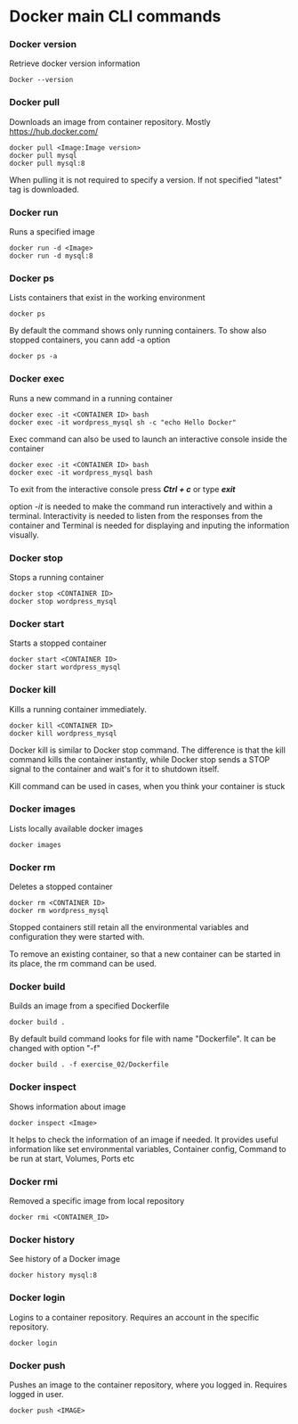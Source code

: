 # Docker main CLI commands

### Docker version

Retrieve docker version information

    Docker --version
    
### Docker pull

Downloads an image from container repository. Mostly https://hub.docker.com/

    docker pull <Image:Image version>
    docker pull mysql
    docker pull mysql:8
    
When pulling it is not required to specify a version. If not specified "latest" tag is downloaded.
    
### Docker run

Runs a specified image

    docker run -d <Image>
    docker run -d mysql:8
    
### Docker ps

Lists containers that exist in the working environment

    docker ps
    
By default the command shows only running containers. To show also stopped containers, you cann add -a option

    docker ps -a
    
### Docker exec

Runs a new command in a running container

    docker exec -it <CONTAINER ID> bash
    docker exec -it wordpress_mysql sh -c "echo Hello Docker"
    
Exec command can also be used to launch an interactive console inside the container

    docker exec -it <CONTAINER ID> bash
    docker exec -it wordpress_mysql bash
    
To exit from the interactive console press ***Ctrl + c*** or type ***exit***

option *-it* is needed to make the command run interactively and within a terminal.
Interactivity is needed to listen from the responses from the container and 
Terminal is needed for displaying and inputing the information visually.

### Docker stop

Stops a running container

    docker stop <CONTAINER ID>
    docker stop wordpress_mysql
    
### Docker start

Starts a stopped container

    docker start <CONTAINER ID>
    docker start wordpress_mysql
    
### Docker kill

Kills a running container immediately. 

    docker kill <CONTAINER ID>
    docker kill wordpress_mysql

Docker kill is similar to Docker stop command. The difference is that the kill command kills the container instantly,
while Docker stop sends a STOP signal to the container and wait's for it to shutdown itself.

Kill command can be used in cases, when you think your container is stuck
    
### Docker images

Lists locally available docker images

    docker images
    
### Docker rm
   
Deletes a stopped container

    docker rm <CONTAINER ID>
    docker rm wordpress_mysql
   
Stopped containers still retain all the environmental variables and configuration they were started with.

To remove an existing container, so that a new container can be started in its place, the rm command can be used.

### Docker build

Builds an image from a specified Dockerfile

    docker build .
    
By default build command looks for file with name "Dockerfile".
It can be changed with option "-f"

    docker build . -f exercise_02/Dockerfile
    
### Docker inspect

Shows information about image

    docker inspect <Image>
    
It helps to check the information of an image if needed. It provides useful information like set environmental
variables, Container config, Command to be run at start, Volumes, Ports etc

### Docker rmi

Removed a specific image from local repository

    docker rmi <CONTAINER_ID>
    
### Docker history

See history of a Docker image

    docker history mysql:8

### Docker login

Logins to a container repository. Requires an account in the specific repository.  

    docker login 

### Docker push

Pushes an image to the container repository, where you logged in. Requires logged in user.

    docker push <IMAGE>
    






